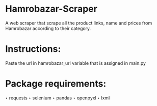 # Hamrobazar-Scraper
A web scraper that scrape all the product links, name and prices from Hamrobazar according to their category.

# Instructions:
Paste the url in hamrobazar_url variable that is assigned in main.py 

# Package requirements:
‣ requests
‣ selenium
‣ pandas
‣ openpyxl
‣ lxml
